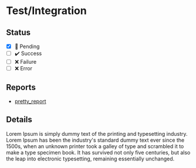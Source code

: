 # Test/Integration

## Status

- [x] :large_orange_diamond: Pending
- [ ] :heavy_check_mark: Success
- [ ] :x: Failure
- [ ] :x: Error

## Reports

- [pretty_report](pretty_report.html)

## Details

Lorem Ipsum is simply dummy text of the printing and typesetting industry. Lorem Ipsum has been the industry's standard dummy text ever since the 1500s, when an unknown printer took a galley of type and scrambled it to make a type specimen book. It has survived not only five centuries, but also the leap into electronic typesetting, remaining essentially unchanged.

